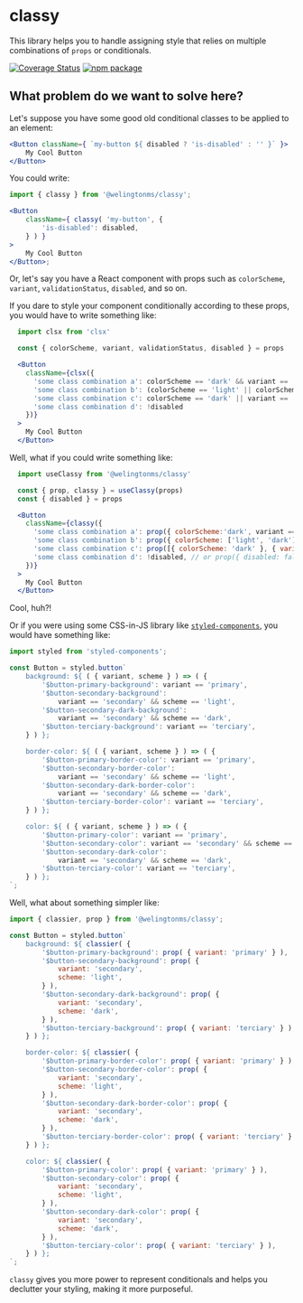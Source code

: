 # classy

This library helps you to handle assigning style that relies on multiple combinations of `props` or conditionals.

[![Coverage Status](https://img.shields.io/coveralls/github/welingtonms/classy?style=flat-square)](https://coveralls.io/github/welingtonms/classy)
[![npm package](https://img.shields.io/npm/v/@welingtonms/classy?style=flat-square)](https://www.npmjs.com/package/@welingtonms/classy)

## What problem do we want to solve here?

Let's suppose you have some good old conditional classes to be applied to an element:

```jsx
<Button className={ `my-button ${ disabled ? 'is-disabled' : '' }` }>
	My Cool Button
</Button>
```

You could write:

```jsx
import { classy } from '@welingtonms/classy';

<Button
	className={ classy( 'my-button', {
		'is-disabled': disabled,
	} ) }
>
	My Cool Button
</Button>;
```

Or, let's say you have a React component with props such as `colorScheme`, `variant`, `validationStatus`, `disabled`, and so on.

If you dare to style your component conditionally according to these props, you would have to write something like:

```jsx
  import clsx from 'clsx'

  const { colorScheme, variant, validationStatus, disabled } = props

  <Button
    className={clsx({
      'some class combination a': colorScheme == 'dark' && variant == 'primary',
      'some class combination b': (colorScheme == 'light' || colorScheme == 'dark') && variant == 'secondary' && validationStatus == 'valid',
      'some class combination c': colorScheme == 'dark' || variant == 'terciary',
      'some class combination d': !disabled
    })}
  >
    My Cool Button
  </Button>
```

Well, what if you could write something like:

```jsx
  import useClassy from '@welingtonms/classy'

  const { prop, classy } = useClassy(props)
  const { disabled } = props

  <Button
    className={classy({
      'some class combination a': prop({ colorScheme:'dark', variant == 'primary' }),
      'some class combination b': prop({ colorScheme: ['light', 'dark'], variant: 'secondary', validationStatus: 'valid' }),
      'some class combination c': prop([{ colorScheme: 'dark' }, { variant: 'terciary' }],
      'some class combination d': !disabled, // or prop({ disabled: false })
    })}
  >
    My Cool Button
  </Button>
```

Cool, huh?!

Or if you were using some CSS-in-JS library like [`styled-components`](https://styled-components.com/), you would have something like:

```jsx
import styled from 'styled-components';

const Button = styled.button`
	background: ${ ( { variant, scheme } ) => ( {
		'$button-primary-background': variant == 'primary',
		'$button-secondary-background':
			variant == 'secondary' && scheme == 'light',
		'$button-secondary-dark-background':
			variant == 'secondary' && scheme == 'dark',
		'$button-terciary-background': variant == 'terciary',
	} ) };

	border-color: ${ ( { variant, scheme } ) => ( {
		'$button-primary-border-color': variant == 'primary',
		'$button-secondary-border-color':
			variant == 'secondary' && scheme == 'light',
		'$button-secondary-dark-border-color':
			variant == 'secondary' && scheme == 'dark',
		'$button-terciary-border-color': variant == 'terciary',
	} ) };

	color: ${ ( { variant, scheme } ) => ( {
		'$button-primary-color': variant == 'primary',
		'$button-secondary-color': variant == 'secondary' && scheme == 'light',
		'$button-secondary-dark-color':
			variant == 'secondary' && scheme == 'dark',
		'$button-terciary-color': variant == 'terciary',
	} ) };
`;
```

Well, what about something simpler like:

```jsx
import { classier, prop } from '@welingtonms/classy';

const Button = styled.button`
	background: ${ classier( {
		'$button-primary-background': prop( { variant: 'primary' } ),
		'$button-secondary-background': prop( {
			variant: 'secondary',
			scheme: 'light',
		} ),
		'$button-secondary-dark-background': prop( {
			variant: 'secondary',
			scheme: 'dark',
		} ),
		'$button-terciary-background': prop( { variant: 'terciary' } ),
	} ) };

	border-color: ${ classier( {
		'$button-primary-border-color': prop( { variant: 'primary' } ),
		'$button-secondary-border-color': prop( {
			variant: 'secondary',
			scheme: 'light',
		} ),
		'$button-secondary-dark-border-color': prop( {
			variant: 'secondary',
			scheme: 'dark',
		} ),
		'$button-terciary-border-color': prop( { variant: 'terciary' } ),
	} ) };

	color: ${ classier( {
		'$button-primary-color': prop( { variant: 'primary' } ),
		'$button-secondary-color': prop( {
			variant: 'secondary',
			scheme: 'light',
		} ),
		'$button-secondary-dark-color': prop( {
			variant: 'secondary',
			scheme: 'dark',
		} ),
		'$button-terciary-color': prop( { variant: 'terciary' } ),
	} ) };
`;
```

`classy` gives you more power to represent conditionals and helps you declutter your styling, making it more purposeful.

